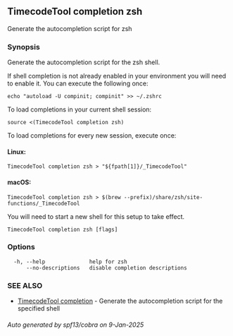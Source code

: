 ## TimecodeTool completion zsh

Generate the autocompletion script for zsh

### Synopsis

Generate the autocompletion script for the zsh shell.

If shell completion is not already enabled in your environment you will need
to enable it.  You can execute the following once:

	echo "autoload -U compinit; compinit" >> ~/.zshrc

To load completions in your current shell session:

	source <(TimecodeTool completion zsh)

To load completions for every new session, execute once:

#### Linux:

	TimecodeTool completion zsh > "${fpath[1]}/_TimecodeTool"

#### macOS:

	TimecodeTool completion zsh > $(brew --prefix)/share/zsh/site-functions/_TimecodeTool

You will need to start a new shell for this setup to take effect.


```
TimecodeTool completion zsh [flags]
```

### Options

```
  -h, --help              help for zsh
      --no-descriptions   disable completion descriptions
```

### SEE ALSO

* [TimecodeTool completion](TimecodeTool_completion.md)	 - Generate the autocompletion script for the specified shell

###### Auto generated by spf13/cobra on 9-Jan-2025
